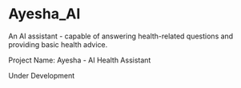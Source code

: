 # Ayesha_AI
An AI assistant - capable of answering health-related questions and providing basic health advice.

Project Name: Ayesha - AI Health Assistant

Under Development